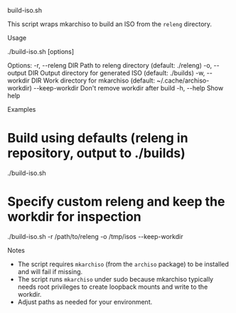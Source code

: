 build-iso.sh

This script wraps mkarchiso to build an ISO from the `releng` directory.

Usage

  ./build-iso.sh [options]

Options:
  -r, --releng DIR       Path to releng directory (default: ./releng)
  -o, --output DIR       Output directory for generated ISO (default: ./builds)
  -w, --workdir DIR      Work directory for mkarchiso (default: ~/.cache/archiso-workdir)
      --keep-workdir     Don't remove workdir after build
  -h, --help             Show help

Examples

  # Build using defaults (releng in repository, output to ./builds)
  ./build-iso.sh

  # Specify custom releng and keep the workdir for inspection
  ./build-iso.sh -r /path/to/releng -o /tmp/isos --keep-workdir

Notes

- The script requires `mkarchiso` (from the `archiso` package) to be installed and will fail if missing.
- The script runs `mkarchiso` under sudo because mkarchiso typically needs root privileges to create loopback mounts and write to the workdir.
- Adjust paths as needed for your environment.
